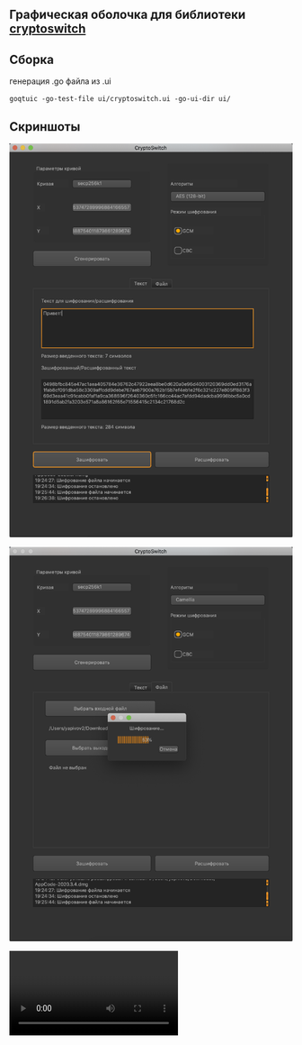 ## Графическая оболочка для библиотеки [cryptoswitch](https://github.com/elizarpif/diploma-elliptic)

## Сборка
генерация .go файла из .ui
```shell script
goqtuic -go-test-file ui/cryptoswitch.ui -go-ui-dir ui/
```

## Скриншоты

![Шифрование текста](https://github.com/elizarpif/cryptoswitch-ui/blob/develop/assets/1.png)

![Шифрование файла](https://github.com/elizarpif/cryptoswitch-ui/blob/develop/assets/2.png)

![Образец работы программы (видео)](https://github.com/elizarpif/cryptoswitch-ui/blob/develop/assets/record.mov)